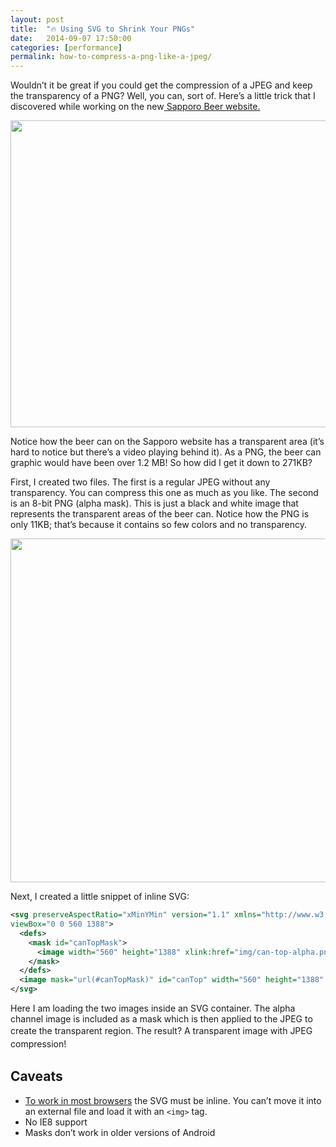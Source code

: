 ```yaml
---
layout: post
title:  "🔥 Using SVG to Shrink Your PNGs"
date:   2014-09-07 17:50:00
categories: [performance]
permalink: how-to-compress-a-png-like-a-jpeg/
---
```


Wouldn’t it be great if you could get the compression of a JPEG and keep the transparency of a PNG? Well, you can, sort of. Here’s a little trick that I discovered while working on the new<a href="http://sapporobeer.ca" target="_blank"> Sapporo Beer website.</a>

<a href="http://sapporobeer.ca" target="_blank">
  <img src="http://peterhrynkow.com/wp-content/uploads/2014/09/sapporo.jpg" width="800" height="491" />
</a>

Notice how the beer can on the Sapporo website has a transparent area (it’s hard to notice but there’s a video playing behind it). As a PNG, the beer can graphic would have been over 1.2 MB! So how did I get it down to 271KB?

First, I created two files. The first is a regular JPEG without any transparency. You can compress this one as much as you like. The second is an 8-bit PNG (alpha mask). This is just a black and white image that represents the transparent areas of the beer can. Notice how the PNG is only 11KB; that’s because it contains so few colors and no transparency.

<img src="http://peterhrynkow.com/wp-content/uploads/2014/09/2files1.jpg" width="800" height="550" />

Next, I created a little snippet of inline SVG:

```xml
<svg preserveAspectRatio="xMinYMin" version="1.1" xmlns="http://www.w3.org/2000/svg" xmlns:xlink="http://www.w3.org/1999/xlink"
viewBox="0 0 560 1388">
  <defs>
    <mask id="canTopMask">
      <image width="560" height="1388" xlink:href="img/can-top-alpha.png"></image>
    </mask>
  </defs>
  <image mask="url(#canTopMask)" id="canTop" width="560" height="1388" xlink:href="can-top.jpg"></image>
</svg>
```

Here I am loading the two images inside an SVG container. The alpha channel image is included as a mask which is then applied to the JPEG to create the transparent region. <span style="line-height: 1.5em;">The result? A transparent image with JPEG compression!</span>
## Caveats
- [To work in most browsers](http://codepen.io/shshaw/full/IDbqC/) the SVG must be inline. You can’t move it into an external file and load it with an `<img>` tag.
- No IE8 support
- Masks don’t work in older versions of Android
